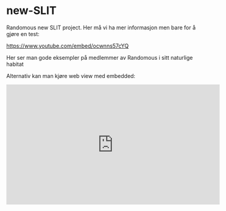# new-SLIT
Randomous new SLIT project.
Her må vi ha mer informasjon men bare for å gjøre en test:

https://www.youtube.com/embed/ocwnns57cYQ

Her ser man gode eksempler på medlemmer av Randomous i sitt naturlige habitat

Alternativ kan man kjøre web view med embedded:
<iframe width="560" height="315" src="https://www.youtube.com/embed/ocwnns57cYQ" frameborder="0" allowfullscreen></iframe>
